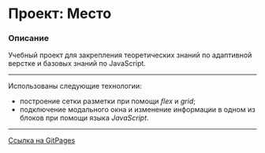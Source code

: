 # Проект: Место

### Описание

Учебный проект для закрепления теоретических знаний по адаптивной верстке и базовых знаний по JavaScript.
***
Использованы следующие технологии:
+ построение сетки разметки при помощи *flex* и *grid*;
+ подключение модального окна и изменение информации в одном из блоков при помощи языка *JavaScript*.
*** 
[Ссылка на GitPages](https://tony-web-dev.github.io/mesto/)
